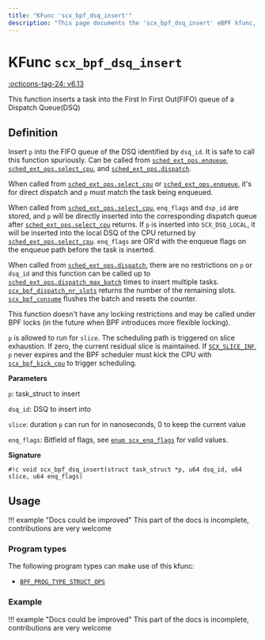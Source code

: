 ```yaml
---
title: "KFunc 'scx_bpf_dsq_insert'"
description: "This page documents the 'scx_bpf_dsq_insert' eBPF kfunc, including its definition, usage, program types that can use it, and examples."
---
```

# KFunc `scx_bpf_dsq_insert`

<!-- [FEATURE_TAG](scx_bpf_dsq_insert) -->
[:octicons-tag-24: v6.13](https://github.com/torvalds/linux/commit/cc26abb1a19adbb91b79d25a2e74976633ece429)
<!-- [/FEATURE_TAG] -->

This function inserts a task into the First In First Out(FIFO) queue of a Dispatch Queue(DSQ)

## Definition

Insert `p` into the FIFO queue of the DSQ identified by `dsq_id`. It is safe to call this function spuriously. Can be called from [`sched_ext_ops.enqueue`](../program-type/BPF_PROG_TYPE_STRUCT_OPS/sched_ext_ops.md#enqueue), [`sched_ext_ops.select_cpu`](../program-type/BPF_PROG_TYPE_STRUCT_OPS/sched_ext_ops.md#select_cpu), and [`sched_ext_ops.dispatch`](../program-type/BPF_PROG_TYPE_STRUCT_OPS/sched_ext_ops.md#dispatch).

When called from [`sched_ext_ops.select_cpu`](../program-type/BPF_PROG_TYPE_STRUCT_OPS/sched_ext_ops.md#select_cpu) or [`sched_ext_ops.enqueue`](../program-type/BPF_PROG_TYPE_STRUCT_OPS/sched_ext_ops.md#enqueue), it's for direct dispatch and `p` must match the task being enqueued.

When called from [`sched_ext_ops.select_cpu`](../program-type/BPF_PROG_TYPE_STRUCT_OPS/sched_ext_ops.md#select_cpu), `enq_flags` and `dsp_id` are stored, and `p` will be directly inserted into the corresponding dispatch queue after [`sched_ext_ops.select_cpu`](../program-type/BPF_PROG_TYPE_STRUCT_OPS/sched_ext_ops.md#select_cpu) returns. If `p` is inserted into `SCX_DSQ_LOCAL`, it will be inserted into the local DSQ of the CPU returned by [`sched_ext_ops.select_cpu`](../program-type/BPF_PROG_TYPE_STRUCT_OPS/sched_ext_ops.md#select_cpu). `enq_flags` are OR'd with the enqueue flags on the enqueue path before the task is inserted.

When called from [`sched_ext_ops.dispatch`](../program-type/BPF_PROG_TYPE_STRUCT_OPS/sched_ext_ops.md#dispatch), there are no restrictions on `p` or `dsq_id` and this function can be called up to [`sched_ext_ops.dispatch_max_batch`](../program-type/BPF_PROG_TYPE_STRUCT_OPS/sched_ext_ops.md#dispatch_max_batch) times to insert multiple tasks. [`scx_bpf_dispatch_nr_slots`](scx_bpf_dispatch_nr_slots.md) returns the number of the remaining slots. [`scx_bpf_consume`](scx_bpf_consume.md) flushes the batch and resets the counter.

This function doesn't have any locking restrictions and may be called under BPF locks (in the future when BPF introduces more flexible locking).

`p` is allowed to run for `slice`. The scheduling path is triggered on slice exhaustion. If zero, the current residual slice is maintained. If [`SCX_SLICE_INF`](https://elixir.bootlin.com/linux/v6.13.4/source/include/linux/sched/ext.h#L21), `p` never expires and the BPF scheduler must kick the CPU with [`scx_bpf_kick_cpu`](scx_bpf_kick_cpu.md) to trigger scheduling.

**Parameters**

`p`: task_struct to insert

`dsq_id`: DSQ to insert into

`slice`: duration `p` can run for in nanoseconds, 0 to keep the current value

`enq_flags`: Bitfield of flags, see [`enum scx_enq_flags`](../program-type/BPF_PROG_TYPE_STRUCT_OPS/sched_ext_ops.md#enum-scx_enq_flags) for valid values.

**Signature**

<!-- [KFUNC_DEF] -->
`#!c void scx_bpf_dsq_insert(struct task_struct *p, u64 dsq_id, u64 slice, u64 enq_flags)`
<!-- [/KFUNC_DEF] -->

## Usage

!!! example "Docs could be improved"
    This part of the docs is incomplete, contributions are very welcome

### Program types

The following program types can make use of this kfunc:

<!-- [KFUNC_PROG_REF] -->
- [`BPF_PROG_TYPE_STRUCT_OPS`](../program-type/BPF_PROG_TYPE_STRUCT_OPS.md)
<!-- [/KFUNC_PROG_REF] -->

### Example

!!! example "Docs could be improved"
    This part of the docs is incomplete, contributions are very welcome

